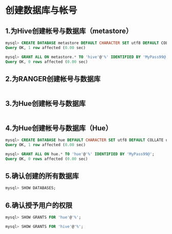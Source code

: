 创建数据库与帐号
================================================================================
## 1.为Hive创建帐号与数据库（metastore）
```sql
mysql> CREATE DATABASE metastore DEFAULT CHARACTER SET utf8 DEFAULT COLLATE utf8_general_ci;
Query OK, 1 row affected (0.00 sec)

mysql> GRANT ALL ON metastore.* TO 'hive'@'%' IDENTIFIED BY 'MyPass99@';
Query OK, 0 rows affected (0.00 sec)
```

## 2.为RANGER创建帐号与数据库
```sql

```

## 3.为Hue创建帐号与数据库
```sql

```

## 4.为Hue创建帐号与数据库（Hue）
```sql
mysql> CREATE DATABASE hue DEFAULT CHARACTER SET utf8 DEFAULT COLLATE utf8_general_ci;
Query OK, 1 row affected (0.00 sec)

mysql> GRANT ALL ON hue.* TO 'hue'@'%' IDENTIFIED BY 'MyPass99@';
Query OK, 0 rows affected (0.00 sec)
```

## 5.确认创建的所有数据库
```sql
mysql> SHOW DATABASES;
```

## 6.确认授予用户的权限
```sql
mysql> SHOW GRANTS FOR 'hue'@'%';

mysql> SHOW GRANTS FOR 'hive'@'%';
```